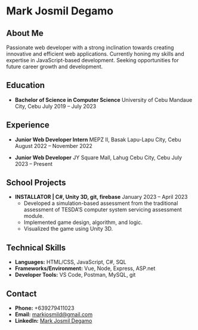 # Mark Josmil Degamo

## About Me
Passionate web developer with a strong inclination towards creating innovative and efficient web applications. Currently honing my skills and expertise in JavaScript-based development. Seeking opportunities for future career growth and development.

## Education
- **Bachelor of Science in Computer Science**
  University of Cebu Mandaue City, Cebu
  July 2019 – July 2023

## Experience
- **Junior Web Developer Intern**
  MEPZ II, Basak Lapu-Lapu City, Cebu
  August 2022 – November 2022

- **Junior Web Developer**
  JY Square Mall, Lahug Cebu City, Cebu
  July 2023 – Present

## School Projects
- **INSTALLATOR | C#, Unity 3D, git, firebase**
  January 2023 – April 2023
  - Developed a simulation-based assessment from the traditional assessment of TESDA’S computer system servicing assessment module.
  - Implemented game design, algorithm, and logic.
  - Visualized the game using Unity 3D.

## Technical Skills
- **Languages:** HTML/CSS, JavaScript, C#, SQL
- **Frameworks/Environment:** Vue, Node, Express, ASP.net
- **Developer Tools:** VS Code, Postman, MySQL, git

## Contact
- **Phone:** +639279411023
- **Email:** markjosmild@gmail.com
- **LinkedIn:** [Mark Josmil Degamo](linkedin.com/in/mark-josmil-degamo-97a05a273)

